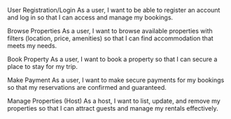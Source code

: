 User Registration/Login
As a user, I want to be able to register an account and log in so that I can access and manage my bookings.

Browse Properties
As a user, I want to browse available properties with filters (location, price, amenities) so that I can find accommodation that meets my needs.

Book Property
As a user, I want to book a property so that I can secure a place to stay for my trip.

Make Payment
As a user, I want to make secure payments for my bookings so that my reservations are confirmed and guaranteed.

Manage Properties (Host)
As a host, I want to list, update, and remove my properties so that I can attract guests and manage my rentals effectively.